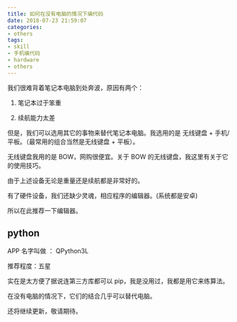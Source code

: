```yaml
---
title: 如何在没有电脑的情况下编代码
date: 2018-07-23 21:59:07
categories:
- others
tags:
- skill
- 手机编代码
- hardware
- others
---
```

我们很难背着笔记本电脑到处奔波，原因有两个：

1. 笔记本过于笨重

2. 续航能力太差

 <!-- more -->

但是，我们可以选用其它的事物来替代笔记本电脑。我选用的是 无线键盘 + 手机/平板。（最常用的组合当然是无线键盘 + 平板）。

无线键盘我用的是 BOW，网购很便宜。关于 BOW 的无线键盘，我这里有关于它的使用技巧。

[]()

由于上述设备无论是重量还是续航都是非常好的。

有了硬件设备，我们还缺少灵魂，相应程序的编辑器。(系统都是安卓)

所以在此推荐一下编辑器。

## python

APP 名字叫做 ： QPython3L

推荐程度：五星

实在是太方便了据说连第三方库都可以 pip，我是没用过，我都是用它来练算法。

在没有电脑的情况下，它们的结合几乎可以替代电脑。

还将继续更新，敬请期待。